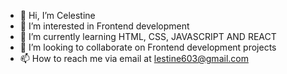 - 👋 Hi, I’m Celestine
- 👀 I’m interested in Frontend development
- 🌱 I’m currently learning HTML, CSS, JAVASCRIPT AND REACT
- 💞️ I’m looking to collaborate on Frontend development projects
- 📫 How to reach me via email at lestine603@gmail.com

<!---
Skinpo/Skinpo is a ✨ special ✨ repository because its `README.md` (this file) appears on your GitHub profile.
You can click the Preview link to take a look at your changes.
--->
